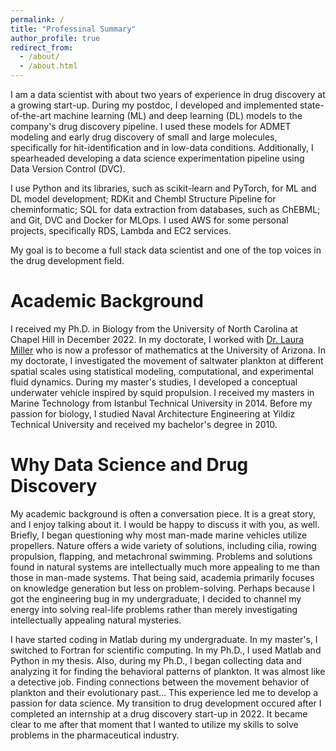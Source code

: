 ```yaml
---
permalink: /
title: "Professinal Summary"
author_profile: true
redirect_from: 
  - /about/
  - /about.html
---
```


I am a data scientist with about two years of experience in drug discovery at a growing start-up. During my postdoc, I developed and implemented state-of-the-art machine learning (ML) and deep learning (DL) models to the company's drug discovery pipeline. I used these models for ADMET modeling and early drug discovery of small and large molecules, specifically for hit-identification and in low-data conditions. Additionally, I spearheaded developing a data science experimentation pipeline using Data Version Control (DVC).

I use Python and its libraries, such as scikit-learn and PyTorch, for ML and DL model development; RDKit and Chembl Structure Pipeline for cheminformatic; SQL for data extraction from databases, such as ChEBML; and Git, DVC and Docker for MLOps. I used AWS for some personal projects, specifically RDS, Lambda and EC2 services.

My goal is to become a full stack data scientist and one of the top voices in the drug development field.

Academic Background
======
I received my Ph.D. in Biology from the University of North Carolina at Chapel Hill in December 2022. In my doctorate, I worked with [Dr. Laura Miller](https://sites.google.com/site/swimflypump/people/LauraMiller?authuser=0) who is now a professor of mathematics at the University of Arizona. In my doctorate, I investigated the movement of saltwater plankton at different spatial scales using statistical modeling, computational, and experimental fluid dynamics. During my master's studies, I developed a conceptual underwater vehicle inspired by squid propulsion. I received my masters in Marine Technology from Istanbul Technical University in 2014. Before my passion for biology, I studied Naval Architecture Engineering at Yildiz Technical University and received my bachelor's degree in 2010.

Why Data Science and Drug Discovery
======
My academic background is often a conversation piece. It is a great story, and I enjoy talking about it. I would be happy to discuss it with you, as well. Briefly, I began questioning why most man-made marine vehicles utilize propellers. Nature offers a wide variety of solutions, including cilia, rowing propulsion, flapping, and metachronal swimming. Problems and solutions found in natural systems are intellectually much more appealing to me than those in man-made systems. That being said, academia primarily focuses on knowledge generation but less on problem-solving. Perhaps because I got the engineering bug in my undergraduate, I decided to channel my energy into solving real-life problems rather than merely investigating intellectually appealing natural mysteries.

I have started coding in Matlab during my undergraduate. In my master's, I switched to Fortran for scientific computing. In my Ph.D., I used Matlab and Python in my thesis. Also, during my Ph.D., I began collecting data and analyzing it for finding the behavioral patterns of plankton. It was almost like a detective job. Finding connections between the movement behavior of plankton and their evolutionary past... This experience led me to develop a passion for data science. My transition to drug development occured after I completed an internship at a drug discovery start-up in 2022. It became clear to me after that moment that I wanted to utilize my skills to solve problems in the pharmaceutical industry.
